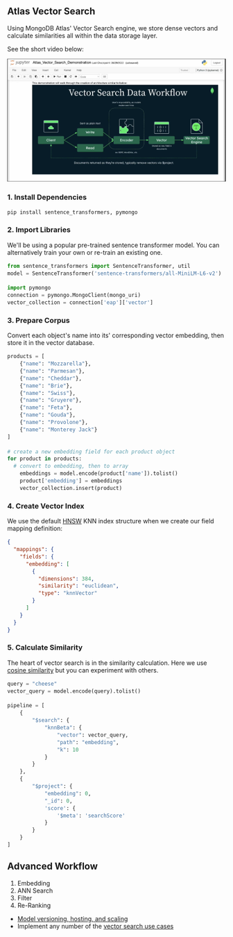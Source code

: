 
## Atlas Vector Search

Using MongoDB Atlas' Vector Search engine, we store dense vectors and calculate similarities all within the data storage layer.

See the short video below:

[<img src="assets/preview.png" width="700">](https://www.youtube.com/watch?v=un4mRr1G6Js)


### 1. Install Dependencies

``` shell
pip install sentence_transformers, pymongo
```

### 2. Import Libraries
We'll be using a popular pre-trained sentence transformer model. You can alternatively train your own or re-train an existing one.

``` python
from sentence_transformers import SentenceTransformer, util
model = SentenceTransformer('sentence-transformers/all-MiniLM-L6-v2')

import pymongo
connection = pymongo.MongoClient(mongo_uri)
vector_collection = connection['eap']['vector']
```

### 3. Prepare Corpus
Convert each object's name into its' corresponding vector embedding, then store it in the vector database.

``` python
products = [
    {"name": "Mozzarella"},
    {"name": "Parmesan"},
    {"name": "Cheddar"},
    {"name": "Brie"},
    {"name": "Swiss"},
    {"name": "Gruyere"},
    {"name": "Feta"},
    {"name": "Gouda"},
    {"name": "Provolone"},
    {"name": "Monterey Jack"}
]

# create a new embedding field for each product object
for product in products:
  # convert to embedding, then to array
    embeddings = model.encode(product['name']).tolist()
    product['embedding'] = embeddings
    vector_collection.insert(product)
```

### 4. Create Vector Index
We use the default [HNSW](https://github.com/esteininger/vector-search#similarity-search) KNN index structure when we create our field mapping definition:

```json
{
  "mappings": {
    "fields": {
      "embedding": [
        {
          "dimensions": 384,
          "similarity": "euclidean",
          "type": "knnVector"
        }
      ]
    }
  }
}
```

### 5. Calculate Similarity
The heart of vector search is in the similarity calculation. Here we use [cosine similarity](https://www.sbert.net/docs/package_reference/util.html#sentence_transformers.util.cos_sim) but you can experiment with others.
```python
query = "cheese"
vector_query = model.encode(query).tolist()

pipeline = [
    {
        "$search": {
            "knnBeta": {
                "vector": vector_query,
                "path": "embedding",
                "k": 10
            }
        }
    },
    {
        "$project": {
            "embedding": 0,
            "_id": 0,
            'score': {
                '$meta': 'searchScore'
            }
        }
    }
]
```

## Advanced Workflow

1. Embedding
2. ANN Search
3. Filter
4. Re-Ranking


- [Model versioning, hosting, and scaling](https://github.com/esteininger/vector-search#architecture)
- Implement any number of the [vector search use cases](https://github.com/esteininger/vector-search#use-cases)
